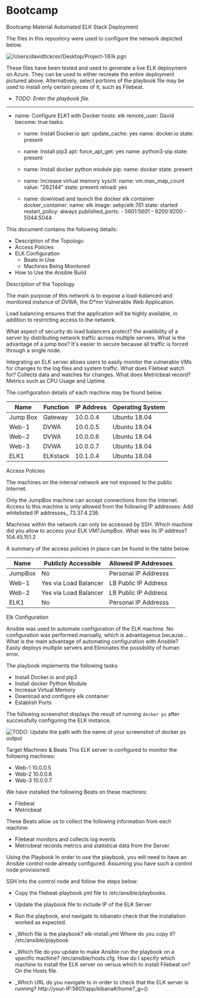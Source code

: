 # Bootcamp
Bootcamp Material
Automated ELK Stack Deployment

The files in this repository were used to configure the network depicted below.

![/Users/davidticknor/Desktop/Project-1/Elk.pgn](Users>davidticknor>Desktop>Project-1>ELK.png)

These files have been tested and used to generate a live ELK deployment on Azure. They can be used to either recreate the entire deployment pictured above. Alternatively, select portions of the playbook file may be used to install only certain pieces of it, such as Filebeat.

  - _TODO: Enter the playbook file._
   ---
  - name: Configure ELK1 with Docker
    hosts: elk
    remote_user: David
    become: true
    tasks:
 
    - name: Install Docker.io
      apt:
        update_cache: yes
        name: docker.io
        state: present

    - name: Install pip3
      apt:
        force_apt_get: yes
        name: python3-pip
        state: present

    - name: Install docker python module
      pip:
        name: docker
        state: present

    - name: Increase virtual memory
      sysctl:
        name: vm.max_map_count
        value: "262144"
        state: present
        reload: yes

    - name: download and launch the docker elk container
      docker_container:
        name: elk
        image: sebp/elk:761
        state: started
        restart_policy: always
        published_ports:
          - 5601:5601
          - 9200:9200
          - 5044:5044


This document contains the following details:
- Description of the Topologu
- Access Policies
- ELK Configuration
  - Beats in Use
  - Machines Being Monitored
- How to Use the Ansible Build


 Description of the Topology

The main purpose of this network is to expose a load-balanced and monitored instance of DVWA, the D*mn Vulnerable Web Application.

Load balancing ensures that the application will be highly available, in addition to restricting access to the network.

What aspect of security do load balancers protect? the availibility of a server by distributing network traffic across multiple servers. What is the advantage of a jump box? It's easier to secure because all traffic is forced through a single node.

Integrating an ELK server allows users to easily monitor the vulnerable VMs for changes to the log files and system traffic.
What does Filebeat watch for? Collects data and watches for changes.
What does Metricbeat record? Metrics such as CPU Usage and Uptime.

The configuration details of each machine may be found below.

| Name     | Function | IP Address | Operating System |
|----------|----------|------------|------------------|
| Jump Box | Gateway  | 10.0.0.4   | Ubuntu 18.04     |
| Web-1    |  DVWA    | 10.0.0.5   | Ubuntu 18.04     |
| Web-2    |  DVWA    | 10.0.0.6   | Ubuntu 18.04     |
| Web-3    |  DVWA    | 10.0.0.7   | Ubuntu 18.04     |
| ELK1     | ELKstack | 10.1.0.4   | Ubuntu 18.04     |

 Access Policies

The machines on the internal network are not exposed to the public Internet. 

Only the JumpBox machine can accept connections from the Internet. Access to this machine is only allowed from the following IP addresses:
Add whitelisted IP addresses_ 73.37.4.236

Machines within the network can only be accessed by SSH.
Which machine did you allow to access your ELK VM?JumpBox. What was its IP address? 104.45.151.2

A summary of the access policies in place can be found in the table below.

| Name     | Publicly Accessible | Allowed IP Addresses |
|----------|---------------------|----------------------|
| JumpBox  | No                  | Personal IP Addresss |
| Web-1    |Yes via Load Balancer| LB Public IP Address |
| Web-2    |Yes via Load Balancer| LB Public IP Address |
| ELK1     | No                  | Personal IP Addresss |

 Elk Configuration

Ansible was used to automate configuration of the ELK machine. No configuration was performed manually, which is advantageous because...
What is the main advantage of automating configuration with Ansible? Easily deploys multiple servers and Eliminates the possibility of human error.

The playbook implements the following tasks:
- Install Docker.io and pip3
- Install docker Python Module
- Increase Virtual Memory
- Download and configure elk container
- Establish Ports

The following screenshot displays the result of running `docker ps` after successfully configuring the ELK instance.

![TODO: Update the path with the name of your screenshot of docker ps output](Users>davidticknor>Desktop>Project-1>docker.png)

 Target Machines & Beats
This ELK server is configured to monitor the following machines:
- Web-1 10.0.0.5
- Web-2 10.0.0.6
- Web-3 10.0.0.7

We have installed the following Beats on these machines:
- Filebeat
- Metricbeat

These Beats allow us to collect the following information from each machine:
- Filebeat monitors and collects log events
- Metricbeat records metrics and statistical data from the Server

 Using the Playbook
In order to use the playbook, you will need to have an Ansible control node already configured. Assuming you have such a control node provisioned: 

SSH into the control node and follow the steps below:
- Copy the filebeat-playbook.yml file to /etc/ansible/playbooks.
- Update the playbook file to include IP of the ELK Server
- Run the playbook, and navigate to kibanato check that the installation worked as expected.

- _Which file is the playbook? elk-install.yml Where do you copy it? /etc/ansible/playbook
- _Which file do you update to make Ansible run the playbook on a specific machine? /etc/ansible/hosts.cfg. How do I specify which machine to install the ELK server on versus which to install Filebeat on? On the Hosts file.
- _Which URL do you navigate to in order to check that the ELK server is running? http://your-IP:5601/app/kibana#/home?_g=()
